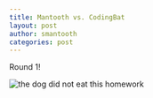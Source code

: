 ```yaml
---
title: Mantooth vs. CodingBat
layout: post
author: smantooth
categories: post
---
```


Round 1!

![the dog did not eat this homework](http://imageshack.us/a/img90/7950/jkv.png)
